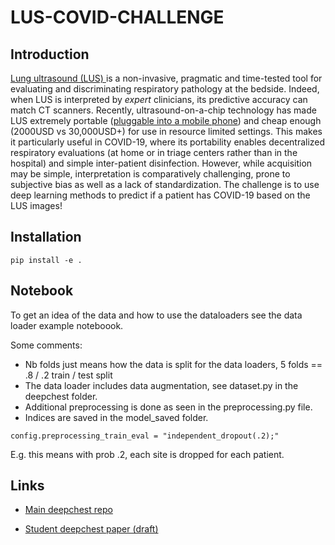 # LUS-COVID-CHALLENGE


## Introduction  

[Lung ultrasound (LUS) ](https://www.youtube.com/watch?v=_Q0cTG3ZlHk&amp;ab_channel=MedCram-MedicalLecturesExplainedCLEARLY)is a non-invasive, pragmatic and time-tested tool for evaluating and discriminating respiratory pathology at the bedside. Indeed, when LUS is interpreted by *expert* clinicians, its predictive accuracy can match CT scanners. Recently, ultrasound-on-a-chip technology has made LUS extremely portable ([pluggable into a mobile phone](https://www.butterflynetwork.com/uk/)) and cheap enough (2000USD vs 30,000USD+) for use in resource limited settings. This makes it particularly useful in COVID-19, where its portability enables decentralized respiratory evaluations (at home or in triage centers rather than in the hospital) and simple inter-patient disinfection.  However, while acquisition may be simple, interpretation is comparatively challenging, prone to subjective bias as well as a lack of standardization.  The challenge is to use deep learning methods to predict if a patient has COVID-19 based on the LUS images!


## Installation

```
pip install -e .
```

## Notebook

To get an idea of the data and how to use the dataloaders see the data loader example noteboook.

Some comments:

- Nb folds just means how the data is split for the data loaders, 5 folds == .8 / .2 train / test split
- The data loader includes data augmentation, see dataset.py in the deepchest folder.
- Additional preprocessing is done as seen in the preprocessing.py file. 
- Indices are saved in the model_saved folder.

```
config.preprocessing_train_eval = "independent_dropout(.2);"
```

E.g. this means with prob .2, each site is dropped for each patient.

## Links

- [Main deepchest repo](https://github.com/epfl-iglobalhealth/LUS-COVID-main)

- [Student deepchest paper (draft)](https://www.overleaf.com/project/61910ac2312c4addcf45741f)

